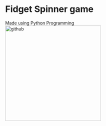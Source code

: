 # Fidget Spinner game
Made using Python Programming
<img width="306" alt="github" src="https://user-images.githubusercontent.com/111020423/184030429-87ceb95b-bedd-49ae-957d-e2ed7e03465b.PNG">

